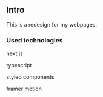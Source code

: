 ## Intro

This is a redesign for my webpages.


### Used technologies

next.js

typescript

styled components

framer motion
